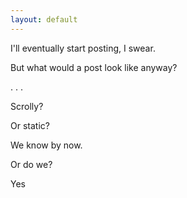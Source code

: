 ```yaml
---
layout: default
---
```


I'll eventually start posting, I swear.

But what would a post look like anyway?



.
.
.



Scrolly?



Or static?




We know by now.





Or do we?





Yes
